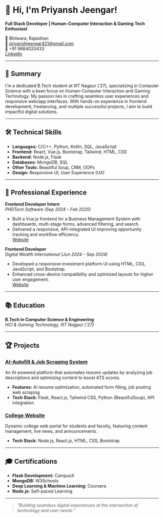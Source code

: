 # 👋 Hi, I'm Priyansh Jeengar!

**Full Stack Developer | Human-Computer Interaction & Gaming Tech Enthusiast**

📍 Bhilwara, Rajasthan  
📧 priyanshjeengar421@gmail.com  
📱 +91 9664020433  
[LinkedIn](https://www.linkedin.com/in/priyansh-jeengar-8a7144282)

---

## 🚀 Summary

I'm a dedicated B.Tech student at IIIT Nagpur (‘27), specializing in Computer Science with a keen focus on Human-Computer Interaction and Gaming Technology. My passion lies in crafting seamless user experiences and responsive web/app interfaces. With hands-on experience in frontend development, freelancing, and multiple successful projects, I aim to build impactful digital solutions.

---

## 🛠️ Technical Skills

- **Languages:** C/C++, Python, Kotlin, SQL, JavaScript
- **Frontend:** React, Vue.js, Bootstrap, Tailwind, HTML, CSS
- **Backend:** Node.js, Flask
- **Databases:** MongoDB, SQL
- **Other Tools:** Beautiful Soup, CRM, OOPs
- **Design:** Responsive UI, User Experience (UX)

---

## 💼 Professional Experience

**Frontend Developer Intern**  
_PHDTech Software (Sep 2024 – Feb 2025)_  
- Built a Vue.js frontend for a Business Management System with dashboards, multi-stage forms, advanced filtering, and search.
- Delivered a responsive, API-integrated UI improving opportunity tracking and workflow efficiency.  
[Website](https://kgl.phdtechsoftware.com)

**Frontend Developer**  
_Digital Wealth International (Jun 2024 – Sep 2024)_  
- Developed a responsive investment platform UI using HTML, CSS, JavaScript, and Bootstrap.
- Enhanced cross-device compatibility and optimized layouts for higher user engagement.  
[Website](https://digitalwealthinternational.com)

---

## 📚 Education

**B.Tech in Computer Science & Engineering**  
_HCI & Gaming Technology, IIIT Nagpur ('27)_

---

## 🏆 Projects

### [AI-Autofill & Job Scraping System](https://github.com/Priyansh2505/ai-autofill-resume-builder)
An AI-powered platform that automates resume updates by analyzing job descriptions and optimizing content to boost ATS scores.
- **Features:** AI resume optimization, automated form filling, job posting web scraping
- **Tech Stack:** Flask, React.js, Tailwind CSS, Python (BeautifulSoup), API integration

### [College Website](https://github.com/Priyansh2505/college-website)
Dynamic college web portal for students and faculty, featuring content management, live news, and announcements.
- **Tech Stack:** Node.js, React.js, HTML, CSS, Bootstrap

---

## 🎓 Certifications

- **Flask Development:** CampusX
- **MongoDB:** W3Schools
- **Deep Learning & Machine Learning:** Coursera
- **Node.js:** Self-paced Learning

---

<!-- Add more fun facts, interests, or portfolio links if you like! -->

> _"Building seamless digital experiences at the intersection of technology and user needs."_
